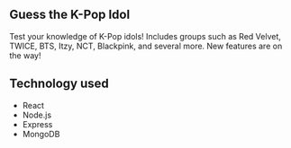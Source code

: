 ## Guess the K-Pop Idol

Test your knowledge of K-Pop idols! Includes groups such as Red Velvet, TWICE, BTS, Itzy, NCT, Blackpink, and several more.
New features are on the way!

## Technology used
- React
- Node.js
- Express
- MongoDB
